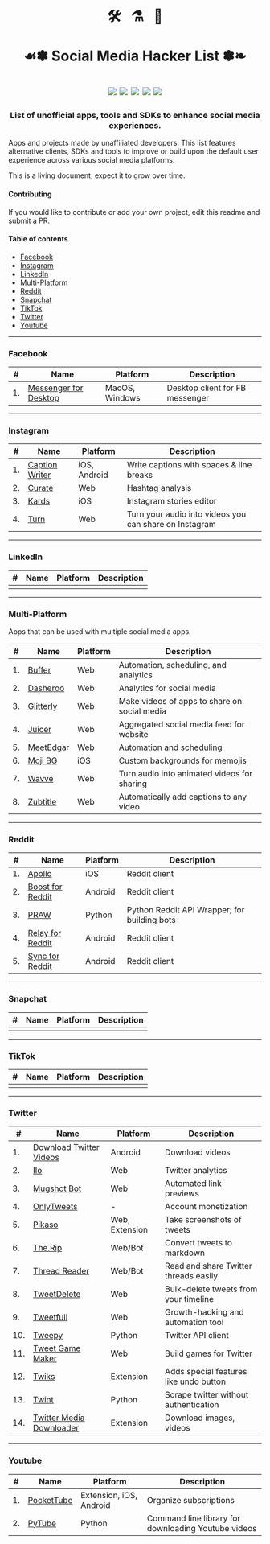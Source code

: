 <h1 align="center">
  🛠️ &nbsp; ⚗️ &nbsp; 🎉  
  <br/><br/>☙✽ Social Media Hacker List ✽❧ 
  <br/><br/>
  <img src='https://img.shields.io/github/last-commit/mobilefirstllc/better-social-media?style=flat-square'/>
  <img src='https://img.shields.io/badge/entries-34-orange?style=flat-square' />
  <img src='https://img.shields.io/github/contributors-anon/mobilefirstllc/better-social-media?style=flat-square'/>
  <img src='https://img.shields.io/badge/made%20with-Markdown-33A6B8.svg?style=flat-square'/>
  <img src='https://img.shields.io/badge/PRs-welcome-E87A90.svg?style=flat-square'/>
</h1>

<h3 align="center">List of unofficial apps, tools and SDKs to enhance social media experiences.</h3>

Apps and projects made by unaffiliated developers. This list features alternative clients, SDKs and tools to improve or build upon the default user experience across various social media platforms. 

This is a living document, expect it to grow over time. 

#### Contributing

If you would like to contribute or add your own project, edit this readme and submit a PR.

#### Table of contents

- [Facebook](#facebook) 
- [Instagram](#instagram) 
- [LinkedIn](#linkedin) 
- [Multi-Platform](#multi-platform)
- [Reddit](#reddit) 
- [Snapchat](#snapchat)  
- [TikTok](#tiktok) 
- [Twitter](#twitter) 
- [Youtube](#youtube)

---

### Facebook

| # | Name | Platform | Description |
| --- | --- | --- | --- |
| 1. | [Messenger for Desktop](https://messengerfordesktop.com/) | MacOS, Windows |  Desktop client for FB messenger |

* * *

### Instagram

| # | Name | Platform | Description |
| --- | --- | --- | --- |
| 1. | [Caption Writer](https://www.captionwriter.app/) | iOS, Android | Write captions with spaces & line breaks | 
| 2. | [Curate](https://curate-app.com/) | Web | Hashtag analysis | 
| 3. | [Kards](https://apps.apple.com/us/app/apple-store/id1448729099) | iOS | Instagram stories editor | 
| 4. | [Turn](https://www.turn.audio/) | Web | Turn your audio into videos you can share on Instagram |

* * *

### LinkedIn

| # | Name | Platform | Description |
| --- | --- | --- | --- |
|||||

* * *

### Multi-Platform

Apps that can be used with multiple social media apps.

| # | Name | Platform | Description |
| --- | --- | --- | --- |
| 1. | [Buffer](https://buffer.com/) | Web | Automation, scheduling, and analytics |
| 2. | [Dasheroo](https://dasheroo.com) | Web | Analytics for social media |
| 3. | [Glitterly](https://www.glitterly.app/) | Web | Make videos of apps to share on social media |
| 4. | [Juicer](https://www.juicer.io/) | Web | Aggregated social media feed for website |
| 5. | [MeetEdgar](https://meetedgar.com/) | Web | Automation and scheduling |
| 6. | [Moji BG](https://apps.apple.com/app/id1533341787) | iOS | Custom backgrounds for memojis |
| 7. | [Wavve](https://wavve.co/) | Web | Turn audio into animated videos for sharing |
| 8. | [Zubtitle](https://zubtitle.com/) | Web | Automatically add captions to any video |

* * *

### Reddit

| # | Name | Platform | Description |
| --- | --- | --- | --- |
| 1. | [Apollo](https://apolloapp.io/) | iOS | Reddit client |
| 2. | [Boost for Reddit](https://play.google.com/store/apps/details?id=com.rubenmayayo.reddit) | Android | Reddit client |
| 3. | [PRAW](https://github.com/tweepy/tweepy) | Python | Python Reddit API Wrapper; for building bots |
| 4. | [Relay for Reddit](https://play.google.com/store/apps/details?id=free.reddit.news) | Android | Reddit client |
| 5. | [Sync for Reddit](https://play.google.com/store/apps/details?id=com.laurencedawson.reddit_sync) | Android | Reddit client |

* * *

### Snapchat

| # | Name | Platform | Description |
| --- | --- | --- | --- |
|||||

* * *

### TikTok

| # | Name | Platform | Description |
| --- | --- | --- | --- |
|||||

* * *

### Twitter

| # | Name | Platform | Description |
| --- | --- | --- | --- |
| 1. | [Download Twitter Videos](https://play.google.com/store/apps/details?id=tweeter.gif.twittervideodownloader) | Android | Download videos |
| 2. | [Ilo](http://ilo.so/) | Web | Twitter analytics |
| 3. | [Mugshot Bot](https://www.mugshotbot.com/) | Web | Automated link previews |
| 4. | [OnlyTweets](https://onlytweets.co/) | - | Account monetization |
| 5. | [Pikaso](https://pikaso.me/) | Web, Extension | Take screenshots of tweets |
| 6. | [The.Rip](https://the.rip/) | Web/Bot | Convert tweets to markdown |
| 7. | [Thread Reader](https://threadreaderapp.com/) | Web/Bot | Read and share Twitter threads easily |  
| 8. | [TweetDelete](https://tweetdelete.net/) | Web | Bulk-delete tweets from your timeline | 
| 9. | [Tweetfull](https://tweetfull.com/) | Web | Growth-hacking and automation tool |
| 10. | [Tweepy](https://github.com/tweepy/tweepy) | Python | Twitter API client |
| 11. | [Tweet Game Maker](https://tweetgamemaker.mobilefirst.me/) | Web | Build games for Twitter |
| 12. | [Twiks](https://twiks.pro/) | Extension | Adds special features like undo button |
| 13. | [Twint](https://github.com/twintproject/twint) | Python | Scrape twitter without authentication | 
| 14. | [Twitter Media Downloader](https://chrome.google.com/webstore/detail/cblpjenafgeohmnjknfhpdbdljfkndig) | Extension | Download images, videos |

* * *

### Youtube

| # | Name | Platform | Description |
| --- | --- | --- | --- |
| 1. | [PocketTube](https://yousub.info/) | Extension, iOS, Android | Organize subscriptions |
| 2. | [PyTube](https://github.com/nficano/pytube) | Python | Command line library for downloading Youtube videos |
